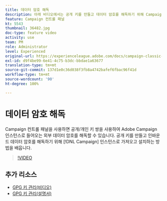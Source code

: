 ```yaml
---
title: 데이터 암호 해독
description: 아래 비디오에서는 공개 키를 만들고 데이터 암호를 해독하기 위해 Campaign 인스턴스로 가져오고 설치하는 방법을 설명합니다.
feature: Campaign 컨트롤 패널
kt: 5543
thumbnail: 36482.jpg
doc-type: feature video
activity: use
team: PM
role: Administrator
level: Experienced
original-url: https://experienceleague.adobe.com/docs/campaign-classic-learn/tutorials/administrating/control-panel-acc/gpg-key-management/decrypting-data.html
exl-id: d9f4be99-6e41-4c75-b3dc-bbdae1a63677
translation-type: tm+mt
source-git-commit: 137d1e0c36d038f3fb8a4742bafef6fbac96f41d
workflow-type: tm+mt
source-wordcount: '90'
ht-degree: 100%

---
```


# 데이터 암호 해독

Campaign 컨트롤 패널을 사용하면 공개/개인 키 쌍을 사용하여 Adobe Campaign 인스턴스로 들어오는 외부 데이터 암호를 해독할 수 있습니다.
공개 키를 만들고 인바운드 데이터 암호를 해독하기 위해 [!DNL Campaign] 인스턴스로 가져오고 설치하는 방법을 배웁니다.

>[!VIDEO](https://video.tv.adobe.com/v/36482?quality=12)

## 추가 리소스

* [GPG 키 관리(비디오)](./gpg-key-management-overview.md)
* [GPG 키 관리(설명서)](https://docs.adobe.com/content/help/ko-KR/control-panel/using/instances-settings/gpg-keys-management.html)
